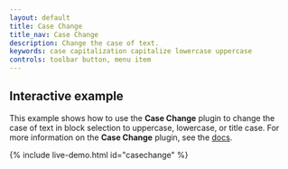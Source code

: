 ```yaml
---
layout: default
title: Case Change
title_nav: Case Change
description: Change the case of text.
keywords: case capitalization capitalize lowercase uppercase
controls: toolbar button, menu item
---
```


## Interactive example

This example shows how to use the **Case Change** plugin to change the case of text in block selection to uppercase, lowercase, or title case. For more information on the **Case Change** plugin, see the [docs]({{site.baseurl}}/plugins/premium/casechange/).

{% include live-demo.html id="casechange" %}